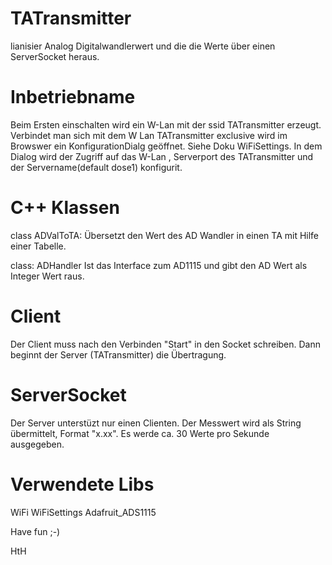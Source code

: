# TATransmitter
lianisier Analog Digitalwandlerwert und die die Werte über einen
ServerSocket heraus.
# Inbetriebname
Beim Ersten einschalten wird ein W-Lan mit der ssid TATransmitter erzeugt.
Verbindet man sich mit dem W Lan TATransmitter exclusive wird im Browswer
ein KonfigurationDialg geöffnet.
Siehe Doku WiFiSettings. 
In dem Dialog wird der Zugriff auf das W-Lan 
, Serverport des TATransmitter und der Servername(default dose1) konfigurit.
# C++ Klassen
class ADValToTA:
Übersetzt den Wert des AD Wandler in einen TA mit Hilfe einer Tabelle.

class: ADHandler
Ist das Interface zum AD1115 und gibt den AD Wert als Integer Wert raus.
# Client
Der Client muss nach den Verbinden "Start" in den Socket schreiben.
Dann beginnt der Server (TATransmitter) die Übertragung.
# ServerSocket
Der Server unterstüzt nur einen Clienten. Der Messwert wird als String 
übermittelt, Format "x.xx".
Es werde ca. 30 Werte pro Sekunde ausgegeben.

# Verwendete Libs
WiFi
WiFiSettings
Adafruit_ADS1115


Have fun ;-)

HtH